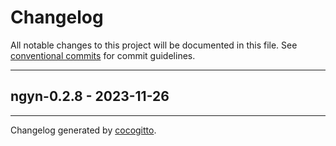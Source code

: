 # Changelog
All notable changes to this project will be documented in this file. See [conventional commits](https://www.conventionalcommits.org/) for commit guidelines.

- - -
## ngyn-0.2.8 - 2023-11-26

- - -

Changelog generated by [cocogitto](https://github.com/cocogitto/cocogitto).